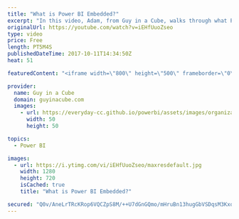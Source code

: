 ```yaml
---
title: "What is Power BI Embedded?"
excerpt: "In this video, Adam, from Guy in a Cube, walks through what Power BI Embedded is. He talks about how you can get started with Power BI Embedded as well as what resources are available for you.  From the Azure portal to sample applications, along with documentation for APIs and usage of features, Adam"
originalUrl: https://youtube.com/watch?v=iEHfUuoZseo
type: video
price: Free
length: PT5M4S
publishedDateTime: 2017-10-11T14:34:50Z
heat: 51

featuredContent: "<iframe width=\"800\" height=\"500\" frameborder=\"0\" src=\"https://www.youtube.com/embed/iEHfUuoZseo\" allow=\"accelerometer; autoplay; encrypted-media; gyroscope; picture-in-picture\" allowfullscreen></iframe>"

provider:
  name: Guy in a Cube
  domain: guyinacube.com
  images:
    - url: https://everyday-cc.github.io/powerbi/assets/images/organizations/guyinacube.com-50x50.jpg
      width: 50
      height: 50

topics:
  - Power BI

images:
  - url: https://i.ytimg.com/vi/iEHfUuoZseo/maxresdefault.jpg
    width: 1280
    height: 720
    isCached: true
    title: "What is Power BI Embedded?"

secured: "Q0v/AneLrTRcKRop6VQCZpS8M/++U7dGnGQmo/mHruBn13hugGbVSDqsM3Kxq+YgKSTgPUIKHbYv/yjRm5B8LKkxx0ciE8BSNfSP0Q+JHhx08UfVSnLn0rkuWPTGH8AEyhcCKBbGqOCgpzHDEKAXMolUxf/G6zXAS2IaDzWp561bF4y8PAnT0lfzGJIzYJYPRgxh4MDi5Iv9HkYDdaMCH4TjLkxAZ+zetEIDb0M1kdfMdR7wpZWHTSRjhXwRluKhQYWFdvaHUQ0fwPFLq6jW++ILafwJAWRMShue7IdnKlEwrNJwwEczT+MCRQ241XoAQ2boIn+i8m8d+PhLoW0ZVOcEqkcvzdP+W35TK5TjUgHyPcZN4Gv7sD8HopWi3hZUf8MsGDafLm2ZvVjFPimka1b6DLVs7ImKonBZQJQVAsBUIr2kid2RSsdSmAWZlzdb;snwiJYpDYwbdjS2RiQE74Q=="
---
```


